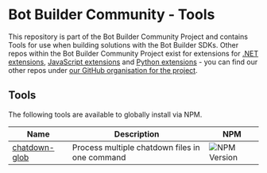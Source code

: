 # Bot Builder Community - Tools

This repository is part of the Bot Builder Community Project and contains Tools for use when building solutions with the Bot Builder SDKs. Other repos within the Bot Builder Community Project exist for extensions for [.NET extensions](https://github.com/BotBuilderCommunity/botbuilder-community-tools), [JavaScript extensions](https://github.com/BotBuilderCommunity/botbuilder-community-js) and [Python extensions](https://github.com/BotBuilderCommunity/botbuilder-community-python) - you can find our other repos under [our GitHub organisation for the project](https://github.com/BotBuilderCommunity/).  

## Tools

The following tools are available to globally install via NPM.

| Name | Description | NPM |
| ---- | ----------- |-----|
| [chatdown-glob](packages/chatdown-glob/README.md) | Process multiple chatdown files in one command | ![NPM Version](https://img.shields.io/badge/npm-0.1.4-red.svg) |
